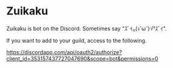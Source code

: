 # Zuikaku

Zuikaku is bot on the Discord.
Sometimes say "ｽﾞｲ₍₍(ง˘ω˘)ว⁾⁾ｽﾞｲ".

If you want to add to your guild, access to the following.

https://discordapp.com/api/oauth2/authorize?client_id=353157437727047690&scope=bot&permissions=0
